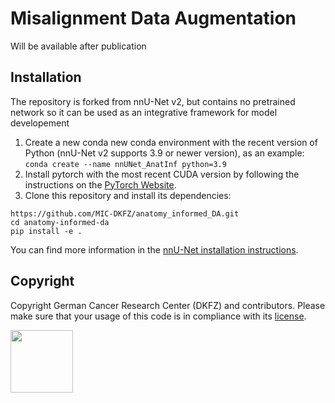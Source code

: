 # Misalignment Data Augmentation
Will be available after publication

## Installation
The repository is forked from nnU-Net v2, but contains no pretrained network so it can be used as an integrative
framework for model developement
1) Create a new conda new conda environment with the recent version of Python (nnU-Net v2 supports 3.9 or newer version),
as an example: `conda create --name nnUNet_AnatInf python=3.9`
2) Install pytorch with the most recent CUDA version by following the instructions on the
[PyTorch Website](https://pytorch.org/get-started/locally/).
3) Clone this repository and install its dependencies:
```
https://github.com/MIC-DKFZ/anatomy_informed_DA.git
cd anatomy-informed-da
pip install -e .
```
You can find more information in the
[nnU-Net installation instructions](https://github.com/MIC-DKFZ/nnUNet/blob/master/documentation/installation_instructions.md).


## Copyright
Copyright German Cancer Research Center (DKFZ) and contributors.
Please make sure that your usage of this code is in compliance with its
[license](https://github.com/MIC-DKFZ/anatomy_informed_DA/blob/master/LICENSE).

<img src="documentation/assets/dkfz_logo.png" height="100px" />